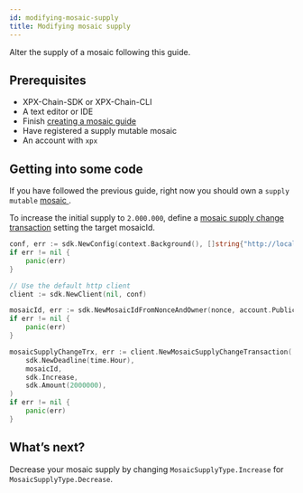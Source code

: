 ```yaml
---
id: modifying-mosaic-supply
title: Modifying mosaic supply
---
```


Alter the supply of a mosaic following this guide.

## Prerequisites

- XPX-Chain-SDK or XPX-Chain-CLI
- A text editor or IDE
- Finish [creating a mosaic guide](./creating-a-mosaic.md)
- Have registered a supply mutable mosaic
- An account with `xpx`

## Getting into some code

If you have followed the previous guide, right now you should own a `supply mutable` [ mosaic ](../../built-in-features/mosaic.md).

To increase the initial supply to `2.000.000`, define a [mosaic supply change transaction](../../built-in-features/mosaic.md#mosaicsupplychangetransaction) setting the target mosaicId.

<!--DOCUSAURUS_CODE_TABS-->
<!--Golang-->
```go
conf, err := sdk.NewConfig(context.Background(), []string{"http://localhost:3000"})
if err != nil {
    panic(err)
}

// Use the default http client
client := sdk.NewClient(nil, conf)

mosaicId, err := sdk.NewMosaicIdFromNonceAndOwner(nonce, account.PublicKey)
if err != nil {
    panic(err)
}

mosaicSupplyChangeTrx, err := client.NewMosaicSupplyChangeTransaction(
    sdk.NewDeadline(time.Hour),
    mosaicId,
    sdk.Increase,
    sdk.Amount(2000000),
)
if err != nil {
    panic(err)
}
```
<!--END_DOCUSAURUS_CODE_TABS-->

## What’s next?

Decrease your mosaic supply by changing `MosaicSupplyType.Increase` for `MosaicSupplyType.Decrease`.

